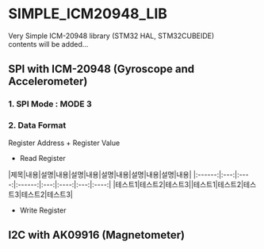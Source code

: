 # SIMPLE_ICM20948_LIB
Very Simple ICM-20948 library (STM32 HAL, STM32CUBEIDE)  
contents will be added...

## SPI with ICM-20948 (Gyroscope and Accelerometer)

### 1. SPI Mode : MODE 3 
### 2. Data Format  
Register Address + Register Value
- Read Register  

|제목|내용|설명|내용|설명|내용|설명|내용|설명|내용|설명|내용|
|:------:|:---:|:----:|:------:|:---:|:----:|:---:|:----:|
|테스트1|테스트2|테스트3||테스트1|테스트2|테스트3|테스트2|테스트3|


- Write Register

## I2C with AK09916 (Magnetometer)
